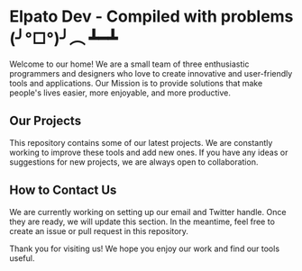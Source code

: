 # Elpato Dev - Compiled with problems (╯°□°)╯︵ ┻━┻

Welcome to our home! We are a small team of three enthusiastic programmers and designers who love to create innovative and user-friendly tools and applications. Our Mission is to provide solutions that make people's lives easier, more enjoyable, and more productive.

## Our Projects

This repository contains some of our latest projects. We are constantly working to improve these tools and add new ones. If you have any ideas or suggestions for new projects, we are always open to collaboration.

## How to Contact Us

We are currently working on setting up our email and Twitter handle. Once they are ready, we will update this section. In the meantime, feel free to create an issue or pull request in this repository.

Thank you for visiting us! We hope you enjoy our work and find our tools useful.
